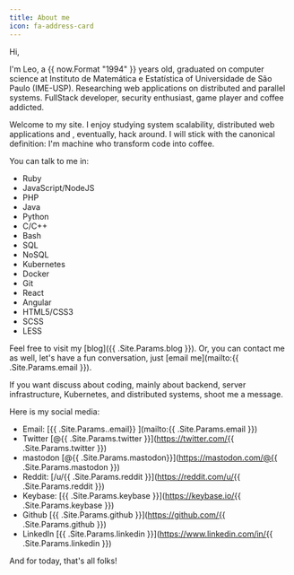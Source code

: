 ```yaml
---
title: About me
icon: fa-address-card
---
```

Hi,

I'm Leo, a {{ now.Format "1994" }} years old, graduated on computer science at Instituto de Matemática e Estatística of Universidade de São Paulo (IME-USP). Researching web applications on distributed and parallel systems. FullStack developer, security enthusiast, game player and coffee addicted.

Welcome to my site. I enjoy studying system scalability, distributed web applications and , eventually, hack around. I will stick with the canonical definition: I'm machine who transform code into coffee.

You can talk to me in:

- Ruby
- JavaScript/NodeJS
- PHP
- Java
- Python
- C/C++
- Bash
- SQL
- NoSQL
- Kubernetes
- Docker
- Git
- React
- Angular
- HTML5/CSS3
- SCSS
- LESS

Feel free to visit my [blog]({{ .Site.Params.blog }}). Or, you can contact me as well, let's have a fun conversation, just [email me](mailto:{{ .Site.Params.email }}).

If you want discuss about coding, mainly about backend, server infrastructure, Kubernetes, and distributed systems, shoot me a message.

Here is my social media:

- Email: [{{ .Site.Params..email}} ](mailto:{{ .Site.Params.email }})
- Twitter [@{{ .Site.Params.twitter }}](https://twitter.com/{{ .Site.Params.twitter }})
- mastodon [@{{ .Site.Params.mastodon}}](https://mastodon.com/@{{ .Site.Params.mastodon }})
- Reddit: [/u/{{ .Site.Params.reddit }}](https://reddit.com/u/{{ .Site.Params.reddit }})
- Keybase: [{{ .Site.Params.keybase }}](https://keybase.io/{{ .Site.Params.keybase }})
- Github [{{ .Site.Params.github }}](https://github.com/{{ .Site.Params.github }})
- LinkedIn [{{ .Site.Params.linkedin }}](https://www.linkedin.com/in/{{ .Site.Params.linkedin }})

And for today, that's all folks!
